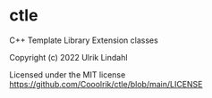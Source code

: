# ctle
C++ Template Library Extension classes

Copyright (c) 2022 Ulrik Lindahl

Licensed under the MIT license https://github.com/Cooolrik/ctle/blob/main/LICENSE

